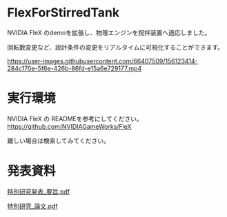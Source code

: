 # FlexForStirredTank
NVIDIA FleX のdemoを拡張し、物理エンジンを撹拌装置へ適応しました。

回転数変更など、設計条件の変更をリアルタイムに可視化することができます。

https://user-images.githubusercontent.com/66407509/156123414-284c170e-5f6e-426b-86fd-e15a6e729177.mp4

# 実行環境
NVIDIA FleX の READMEを参考にしてください。https://github.com/NVIDIAGameWorks/FleX

難しい場合は検索してみてください。

# 発表資料
[特別研究発表_要旨.pdf](https://github.com/RyuShige/FlexForStirredTank/files/8159621/_._._2.pdf)

[特別研究_論文.pdf](https://github.com/RyuShige/FlexForStirredTank/files/8159623/_._6.pdf)
